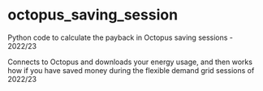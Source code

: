 # octopus_saving_session
Python code to calculate the payback in Octopus saving sessions - 2022/23

Connects to Octopus and downloads your energy usage, and then works how if you have saved money during the flexible demand grid sessions of 2022/23
